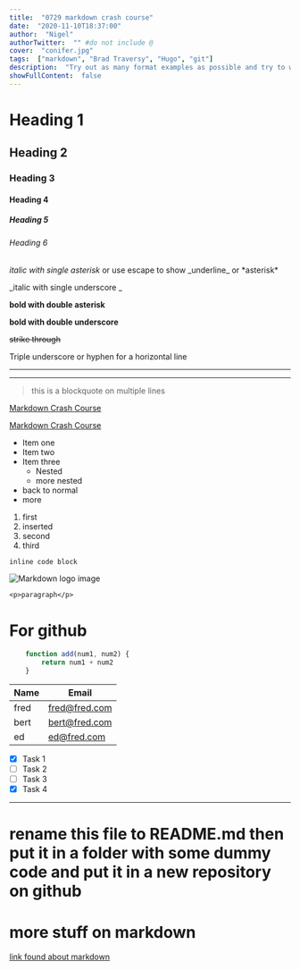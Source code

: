 ```yaml
---
title:  "0729 markdown crash course"
date:  "2020-11-10T18:37:00"
author:  "Nigel"
authorTwitter:  "" #do not include @
cover:  "conifer.jpg"
tags:  ["markdown", "Brad Traversy", "Hugo", "git"]
description:  "Try out as many format examples as possible and try to work out what is supported in Hugo. Examples of what should be supported in Hugo are here plus some that may not be. Note the picture is in the static folder."
showFullContent:  false
---
```

# Heading 1

## Heading 2

### Heading 3

#### Heading 4

##### Heading 5

###### Heading 6

*italic with single asterisk* or use escape to show \_underline\_ or \*asterisk\*

_italic with single underscore
_

**bold with double asterisk**

__bold with double underscore__

~~strike through~~

Triple underscore or hyphen for a horizontal line

---

___

> this is a blockquote
> on multiple lines


[Markdown Crash Course](https://www.youtube.com/watch?v=HUBNt18RFbo)

[Markdown Crash Course](https://www.youtube.com/watch?v=HUBNt18RFbo "Hover")

* Item one
* Item two
* Item three
  * Nested
  * more nested
* back to normal
* more

1. first
2. inserted
3. second
4. third

```
inline code block
```

![Markdown logo image](https://markdown-here.com/img/icon256.png)

`<p>paragraph</p>`

# For github


``` javascript
    function add(num1, num2) {
        return num1 + num2
    }
```

| Name     | Email         |
| -------- | ------------- |
| fred     | fred@fred.com |
| bert     | bert@fred.com |
| ed       | ed@fred.com   |


* [x] Task 1
* [ ] Task 2
* [ ] Task 3
* [x] Task 4

---

# rename this file to README.md then put it in a folder with some dummy code and put it in a new repository on github

# more stuff on markdown
[link found about markdown](https://agea.github.io/tutorial.md/)